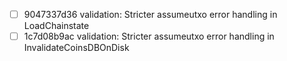 - [ ] 9047337d36 validation: Stricter assumeutxo error handling in LoadChainstate
- [ ] 1c7d08b9ac validation: Stricter assumeutxo error handling in InvalidateCoinsDBOnDisk